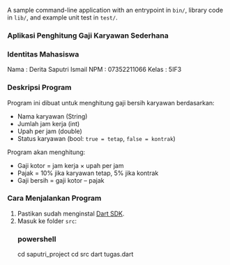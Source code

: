A sample command-line application with an entrypoint in `bin/`, library code
in `lib/`, and example unit test in `test/`.

### Aplikasi Penghitung Gaji Karyawan Sederhana

### Identitas Mahasiswa
Nama  : Derita Saputri Ismail
NPM   : 07352211066
Kelas : 5IF3

### Deskripsi Program
Program ini dibuat untuk menghitung gaji bersih karyawan berdasarkan:
- Nama karyawan (String)
- Jumlah jam kerja (int)
- Upah per jam (double)
- Status karyawan (bool: `true = tetap`, `false = kontrak`)

Program akan menghitung:
- Gaji kotor = jam kerja × upah per jam
- Pajak = 10% jika karyawan tetap, 5% jika kontrak
- Gaji bersih = gaji kotor – pajak

### Cara Menjalankan Program
1. Pastikan sudah menginstal [Dart SDK](https://dart.dev/get-dart).
2. Masuk ke folder `src`:
   ### powershell
   cd saputri_project
   cd src
   dart tugas.dart